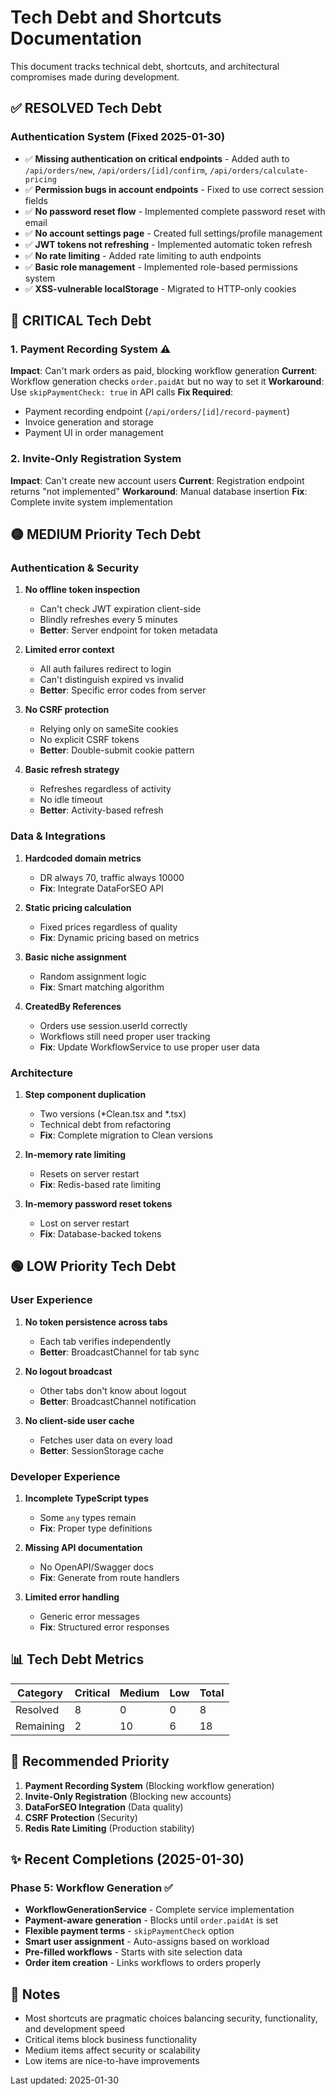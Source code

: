# Tech Debt and Shortcuts Documentation

This document tracks technical debt, shortcuts, and architectural compromises made during development.

## ✅ RESOLVED Tech Debt

### Authentication System (Fixed 2025-01-30)
- ✅ **Missing authentication on critical endpoints** - Added auth to `/api/orders/new`, `/api/orders/[id]/confirm`, `/api/orders/calculate-pricing`
- ✅ **Permission bugs in account endpoints** - Fixed to use correct session fields
- ✅ **No password reset flow** - Implemented complete password reset with email
- ✅ **No account settings page** - Created full settings/profile management
- ✅ **JWT tokens not refreshing** - Implemented automatic token refresh
- ✅ **No rate limiting** - Added rate limiting to auth endpoints  
- ✅ **Basic role management** - Implemented role-based permissions system
- ✅ **XSS-vulnerable localStorage** - Migrated to HTTP-only cookies

## 🔴 CRITICAL Tech Debt

### 1. Payment Recording System ⚠️
**Impact**: Can't mark orders as paid, blocking workflow generation
**Current**: Workflow generation checks `order.paidAt` but no way to set it
**Workaround**: Use `skipPaymentCheck: true` in API calls
**Fix Required**:
- Payment recording endpoint (`/api/orders/[id]/record-payment`)
- Invoice generation and storage
- Payment UI in order management

### 2. Invite-Only Registration System
**Impact**: Can't create new account users
**Current**: Registration endpoint returns "not implemented"
**Workaround**: Manual database insertion
**Fix**: Complete invite system implementation

## 🟡 MEDIUM Priority Tech Debt

### Authentication & Security
1. **No offline token inspection**
   - Can't check JWT expiration client-side
   - Blindly refreshes every 5 minutes
   - **Better**: Server endpoint for token metadata

2. **Limited error context**
   - All auth failures redirect to login
   - Can't distinguish expired vs invalid
   - **Better**: Specific error codes from server

3. **No CSRF protection**
   - Relying only on sameSite cookies
   - No explicit CSRF tokens
   - **Better**: Double-submit cookie pattern

4. **Basic refresh strategy**
   - Refreshes regardless of activity
   - No idle timeout
   - **Better**: Activity-based refresh

### Data & Integrations
1. **Hardcoded domain metrics**
   - DR always 70, traffic always 10000
   - **Fix**: Integrate DataForSEO API

2. **Static pricing calculation**
   - Fixed prices regardless of quality
   - **Fix**: Dynamic pricing based on metrics

3. **Basic niche assignment**
   - Random assignment logic
   - **Fix**: Smart matching algorithm

4. **CreatedBy References** 
   - Orders use session.userId correctly
   - Workflows still need proper user tracking
   - **Fix**: Update WorkflowService to use proper user data

### Architecture
1. **Step component duplication**
   - Two versions (*Clean.tsx and *.tsx)
   - Technical debt from refactoring
   - **Fix**: Complete migration to Clean versions

2. **In-memory rate limiting**
   - Resets on server restart
   - **Fix**: Redis-based rate limiting

3. **In-memory password reset tokens**
   - Lost on server restart
   - **Fix**: Database-backed tokens

## 🟢 LOW Priority Tech Debt

### User Experience
1. **No token persistence across tabs**
   - Each tab verifies independently
   - **Better**: BroadcastChannel for tab sync

2. **No logout broadcast**
   - Other tabs don't know about logout
   - **Better**: BroadcastChannel notification

3. **No client-side user cache**
   - Fetches user data on every load
   - **Better**: SessionStorage cache

### Developer Experience
1. **Incomplete TypeScript types**
   - Some `any` types remain
   - **Fix**: Proper type definitions

2. **Missing API documentation**
   - No OpenAPI/Swagger docs
   - **Fix**: Generate from route handlers

3. **Limited error handling**
   - Generic error messages
   - **Fix**: Structured error responses

## 📊 Tech Debt Metrics

| Category | Critical | Medium | Low | Total |
|----------|----------|--------|-----|-------|
| Resolved | 8 | 0 | 0 | 8 |
| Remaining | 2 | 10 | 6 | 18 |

## 🚀 Recommended Priority

1. **Payment Recording System** (Blocking workflow generation)
2. **Invite-Only Registration** (Blocking new accounts)
3. **DataForSEO Integration** (Data quality)
4. **CSRF Protection** (Security)
5. **Redis Rate Limiting** (Production stability)

## ✨ Recent Completions (2025-01-30)

### Phase 5: Workflow Generation ✅
- **WorkflowGenerationService** - Complete service implementation
- **Payment-aware generation** - Blocks until `order.paidAt` is set
- **Flexible payment terms** - `skipPaymentCheck` option
- **Smart user assignment** - Auto-assigns based on workload
- **Pre-filled workflows** - Starts with site selection data
- **Order item creation** - Links workflows to orders properly

## 📝 Notes

- Most shortcuts are pragmatic choices balancing security, functionality, and development speed
- Critical items block business functionality
- Medium items affect security or scalability
- Low items are nice-to-have improvements

Last updated: 2025-01-30